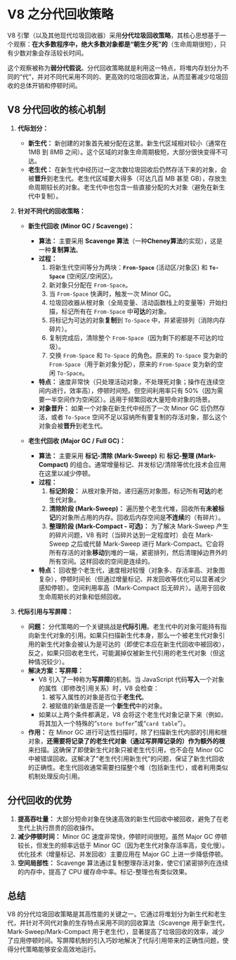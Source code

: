 # V8 之分代回收策略

V8 引擎（以及其他现代垃圾回收器）采用**分代垃圾回收策略**，其核心思想基于一个观察：**在大多数程序中，绝大多数对象都是“朝生夕死”的**（生命周期很短），只有少数对象会存活较长时间。

这个观察被称为**弱分代假说**。分代回收策略就是利用这一特点，将堆内存划分为不同的“代”，并对不同代采用不同的、更高效的垃圾回收算法，从而显著减少垃圾回收的总体开销和停顿时间。

## V8 分代回收的核心机制

1.  **代际划分：**
    *   **新生代：** 新创建的对象首先被分配在这里。新生代区域相对较小（通常在 1MB 到 8MB 之间）。这个区域的对象生命周期极短，大部分很快变得不可达。
    *   **老生代：** 在新生代中经历过一定次数垃圾回收后仍然存活下来的对象，会被**晋升**到老生代。老生代区域要大得多（可达几百 MB 甚至 GB），存放生命周期较长的对象。老生代中也包含一些直接分配的大对象（避免在新生代中复制）。

2.  **针对不同代的回收策略：**
    *   **新生代回收 (Minor GC / Scavenge)：**
        *   **算法：** 主要采用 **Scavenge 算法**（一种**Cheney算法**的实现），这是一种**复制算法**。
        *   **过程：**
            1.  将新生代空间等分为两块：**`From-Space`** (活动区/对象区) 和 **`To-Space`** (空闲区/空闲区)。
            2.  新对象只分配在 `From-Space`。
            3.  当 `From-Space` 快满时，触发一次 Minor GC。
            4.  垃圾回收器从根对象（全局变量、活动函数栈上的变量等）开始扫描，标记所有在 `From-Space` 中**可达**的对象。
            5.  将标记为可达的对象**复制**到 `To-Space` 中，并紧密排列（消除内存碎片）。
            6.  复制完成后，清除整个 `From-Space`（因为剩下的都是不可达的垃圾）。
            7.  交换 `From-Space` 和 `To-Space` 的角色。原来的 `To-Space` 变为新的 `From-Space`（用于新对象分配），原来的 `From-Space` 变为新的空闲 `To-Space`。
        *   **特点：** 速度非常快（只处理活动对象，不处理死对象；操作在连续空间内进行，效率高），停顿时间短。但空间利用率只有 50%（因为需要一半空间作为空闲区）。适用于频繁回收大量短命对象的场景。
        *   **对象晋升：** 如果一个对象在新生代中经历了一次 Minor GC 后仍然存活，或者 `To-Space` 空间不足以容纳所有要复制的存活对象，那么这个对象会被**晋升**到老生代。

    *   **老生代回收 (Major GC / Full GC)：**
        *   **算法：** 主要采用 **标记-清除 (Mark-Sweep)** 和 **标记-整理 (Mark-Compact)** 的组合。通常增量标记、并发标记/清除等优化技术会应用在这里以减少停顿。
        *   **过程：**
            1.  **标记阶段：** 从根对象开始，递归遍历对象图，标记所有**可达**的老生代对象。
            2.  **清除阶段 (Mark-Sweep)：** 遍历整个老生代堆，回收所有**未被标记**的对象所占用的内存。回收后内存空间是**不连续**的（有碎片）。
            3.  **整理阶段 (Mark-Compact - 可选)：** 为了解决 Mark-Sweep 产生的碎片问题，V8 有时（当碎片达到一定程度时）会在 Mark-Sweep 之后或代替 Mark-Sweep 进行 Mark-Compact。它会将所有存活的对象**移动**到堆的一端，紧密排列，然后清理掉边界外的所有空间。这样回收的空间是连续的。
        *   **特点：** 回收整个老生代，速度相对较慢（对象多、存活率高、对象图复杂），停顿时间长（但通过增量标记、并发回收等优化可以显著减少感知停顿）。空间利用率高（Mark-Compact 后无碎片）。适用于回收生命周期长的对象和低频回收。

3.  **代际引用与写屏障：**
    *   **问题：** 分代策略的一个关键挑战是**代际引用**。老生代中的对象可能持有指向新生代对象的引用。如果只扫描新生代本身，那么一个被老生代对象引用的新生代对象会被认为是可达的（即使它本应在新生代回收中被回收），反之，如果只回收老生代，可能漏掉仅被新生代引用的老生代对象（但这种情况较少）。
    *   **解决方案：写屏障：**
        *   V8 引入了一种称为**写屏障**的机制。当 JavaScript 代码**写入**一个对象的属性（即修改引用关系）时，V8 会检查：
            1.  被写入属性的对象是否位于**老生代**。
            2.  被赋值的新值是否是一个**新生代**中的对象。
        *   如果以上两个条件都满足，V8 会将这个老生代对象记录下来（例如，将其加入一个特殊的“`store buffer`”或“`card table`”）。
    *   **作用：** 在 Minor GC 进行可达性扫描时，除了扫描新生代内部的引用和根对象，**还需要将记录了的老生代对象（通过写屏障记录的）作为额外的根**来扫描。这确保了即使新生代对象只被老生代引用，也不会在 Minor GC 中被错误回收。这解决了“老生代引用新生代”的问题，保证了新生代回收的正确性。老生代回收通常需要扫描整个堆（包括新生代），或者利用类似机制处理反向引用。

## 分代回收的优势

1.  **提高吞吐量：** 大部分短命对象在快速高效的新生代回收中被回收，避免了在老生代上执行昂贵的回收操作。
2.  **减少停顿时间：** Minor GC 速度非常快，停顿时间很短。虽然 Major GC 停顿较长，但发生的频率远低于 Minor GC（因为老生代对象存活率高，变化慢）。优化技术（增量标记、并发回收）主要应用在 Major GC 上进一步降低停顿。
3.  **空间局部性：** Scavenge 算法通过复制整理存活对象，使它们紧密排列在连续的内存中，提高了 CPU 缓存命中率。标记-整理也有类似效果。

## 总结

V8 的分代垃圾回收策略是其高性能的关键之一。它通过将堆划分为新生代和老生代，并针对不同代对象的生存特点采用不同的回收算法（Scavenge 用于新生代，Mark-Sweep/Mark-Compact 用于老生代），显著提高了垃圾回收的效率，减少了应用停顿时间。写屏障机制的引入巧妙地解决了代际引用带来的正确性问题，使得分代策略能够安全高效地运行。

